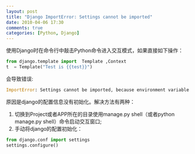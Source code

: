 ```yaml
---
layout: post
title: "Django ImportError: Settings cannot be imported"
date: 2010-04-06 17:30
comments: true
categories: [Python, Django]
---
```

使用Django时在命令行中敲击Python命令进入交互模式，如果直接如下操作：

``` python
from django.template import  Template ,Context
t  = Template("Test is {{test}}")
```

会导致错误: 

``` python
ImportError: Settings cannot be imported, because environment variable DJANGO_SETTINGS_MODULE is undefined.
```
<!-- more -->

原因是django的配置信息没有初始化。解决方法有两种：

1. 切换到Project或者APP所在的目录使用manage.py shell（或者python manage.py shell）命令启动交互窗口;
2. 手动将django的配置初始化：

``` python
from django.conf import settings
settings.configure()
```
